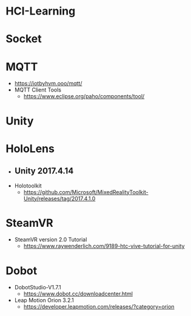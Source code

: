 # HCI-Learning

# Socket

# MQTT
- https://iotbyhvm.ooo/mqtt/
- MQTT Client Tools
  - https://www.eclipse.org/paho/components/tool/


# Unity

# HoloLens
- Unity 2017.4.14
  - 
- Holotoolkit
  - https://github.com/Microsoft/MixedRealityToolkit-Unity/releases/tag/2017.4.1.0
  
# SteamVR
- SteamVR version 2.0 Tutorial
  - https://www.raywenderlich.com/9189-htc-vive-tutorial-for-unity
  
# Dobot
- DobotStudio-V1.7.1
  - https://www.dobot.cc/downloadcenter.html
- Leap Motion Orion 3.2.1
  - https://developer.leapmotion.com/releases/?category=orion
